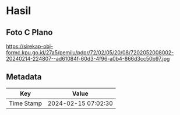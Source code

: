 # Hasil

## Foto C Plano

https://sirekap-obj-formc.kpu.go.id/27a5/pemilu/pdpr/72/02/05/20/08/7202052008002-20240214-224807--ad61084f-60d3-4f96-a0b4-866d3cc50b97.jpg


## Metadata

| Key        | Value               |
| ---------- | ------------------- |
| Time Stamp | 2024-02-15 07:02:30 |



